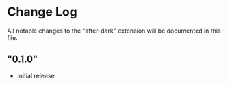 # Change Log
All notable changes to the "after-dark" extension will be documented in this file.

## "0.1.0"
- Initial release
